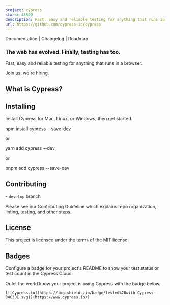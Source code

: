 ```yaml
---
project: cypress
stars: 48509
description: Fast, easy and reliable testing for anything that runs in a browser.
url: https://github.com/cypress-io/cypress
---
```


Documentation | Changelog | Roadmap

### The web has evolved. Finally, testing has too.

Fast, easy and reliable testing for anything that runs in a browser.

Join us, we're hiring.

  

What is Cypress?
----------------

Installing
----------

Install Cypress for Mac, Linux, or Windows, then get started.

npm install cypress --save-dev

or

yarn add cypress --dev

or

pnpm add cypress --save-dev

Contributing
------------

\- `develop` branch

Please see our Contributing Guideline which explains repo organization, linting, testing, and other steps.

License
-------

This project is licensed under the terms of the MIT license.

Badges
------

Configure a badge for your project's README to show your test status or test count in the Cypress Cloud.

Or let the world know your project is using Cypress with the badge below.

```
[![Cypress.io](https://img.shields.io/badge/tested%20with-Cypress-04C38E.svg)](https://www.cypress.io/)
```
